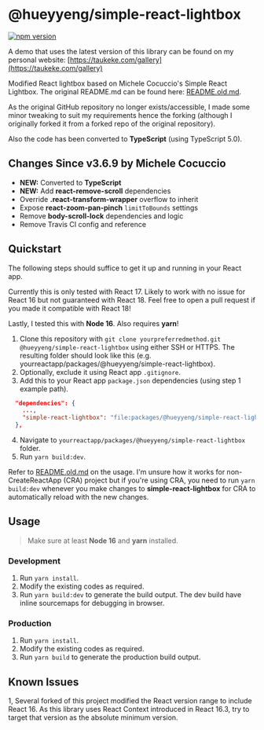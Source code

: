 # @hueyyeng/simple-react-lightbox

[![npm version](https://badge.fury.io/js/@hueyyeng%2Fsimple-react-lightbox.svg)](https://badge.fury.io/js/@hueyyeng%2Fsimple-react-lightbox)

A demo that uses the latest version of this library can be found on my personal website: [https://taukeke.com/gallery](https://taukeke.com/gallery)

Modified React lightbox based on Michele Cocuccio's Simple React Lightbox. The original README.md can be found here: [README.old.md](README.old.md).

As the original GitHub repository no longer exists/accessible, I made some minor tweaking to suit my requirements hence the
forking (although I originally forked it from a forked repo of the original repository).

Also the code has been converted to **TypeScript** (using TypeScript 5.0).

## Changes Since v3.6.9 by Michele Cocuccio

- **NEW:** Converted to **TypeScript**
- **NEW:** Add **react-remove-scroll** dependencies
- Override **.react-transform-wrapper** overflow to inherit
- Expose **react-zoom-pan-pinch** `limitToBounds` settings
- Remove **body-scroll-lock** dependencies and logic
- Remove Travis CI config and reference

## Quickstart

The following steps should suffice to get it up and running in your React app.

Currently this is only tested with React 17. Likely to work with no issue for React 16 but not guaranteed
with React 18. Feel free to open a pull request if you made it compatible with React 18!

Lastly, I tested this with **Node 16**. Also requires **yarn**!

1. Clone this repository with `git clone yourpreferredmethod.git @hueyyeng/simple-react-lightbox` using either SSH or HTTPS. The resulting folder should look like this (e.g. yourreactapp/packages/@hueyyeng/simple-react-lightbox).
2. Optionally, exclude it using React app `.gitignore`.
3. Add this to your React app `package.json` dependencies (using step 1 example path).

```json
  "dependencies": {
    ...,
    "simple-react-lightbox": "file:packages/@hueyyeng/simple-react-lightbox",
  },
```

4. Navigate to `yourreactapp/packages/@hueyyeng/simple-react-lightbox` folder.
5. Run `yarn build:dev`.

Refer to [README.old.md](README.old.md) on the usage. I'm unsure how it works for non-CreateReactApp (CRA) project
but if you're using CRA, you need to run `yarn build:dev` whenever you make changes to **simple-react-lightbox** for CRA
to automatically reload with the new changes.

## Usage

> Make sure at least **Node 16** and **yarn** installed.

### Development

1. Run `yarn install`.
2. Modify the existing codes as required.
3. Run `yarn build:dev` to generate the build output. The dev build have inline sourcemaps for debugging in browser.

### Production

1. Run `yarn install`.
2. Modify the existing codes as required.
3. Run `yarn build` to generate the production build output.

## Known Issues

1, Several forked of this project modified the React version range to include React 16. As this library uses React Context introduced in React 16.3, try to target that version as the absolute minimum version.
